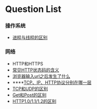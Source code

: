 # Question List

### 操作系统

* [进程与线程的区别](https://licoba.gitbook.io/androidbook/cha-lou-bu-que/cao-zuo-xi-tong-xiang-guan/jin-cheng-he-xian-cheng-de-qu-bie)

### 网络

* HTTP和HTTPS
* [常见HTTP状态码的含义](https://licoba.gitbook.io/androidbook/cha-lou-bu-que/wang-luo-xiang-guan/http-zhuang-tai-ma)
* [浏览器输入url之后发生了什么](https://licoba.gitbook.io/androidbook/cha-lou-bu-que/wang-luo-xiang-guan/liu-lan-qi-shu-ru-url-hou-fa-sheng-le-shen-me)
* \*\*\*\*[TCP、IP、HTTP协议分别在哪一层](https://licoba.gitbook.io/androidbook/cha-lou-bu-que/wang-luo-xiang-guan/wang-luo-xie-yi-xiang-guan-zhi-shi#si-tcpiphttp-xie-yi-fen-bie-zai-na-yi-ceng)
* [TCP和UDP的区别](https://licoba.gitbook.io/androidbook/cha-lou-bu-que/wang-luo-xiang-guan/wang-luo-xie-yi-xiang-guan-zhi-shi#er-tcp-he-udp-zhi-jian-de-qu-bie)
* [Get和Post的区别](https://licoba.gitbook.io/androidbook/cha-lou-bu-que/wang-luo-xiang-guan/wang-luo-xie-yi-xiang-guan-zhi-shi#san-get-he-post-de-qu-bie)
* [HTTP1.0/1.1/1.2的区别](https://licoba.gitbook.io/androidbook/cha-lou-bu-que/wang-luo-xiang-guan/http-he-https#http-1-0-1-1-2-0-zhi-jian-de-qu-bie-he-te-xing)



